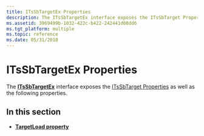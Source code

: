 ```yaml
---
title: ITsSbTargetEx Properties
description: The ITsSbTargetEx interface exposes the ITsSbTarget Properties as well as the following properties.
ms.assetid: 3969499b-1032-422c-b422-242441d08dd6
ms.tgt_platform: multiple
ms.topic: reference
ms.date: 05/31/2018
---
```


# ITsSbTargetEx Properties

The [**ITsSbTargetEx**](https://docs.microsoft.com/windows/desktop/TermServ/itssbtargetex) interface exposes the [ITsSbTarget Properties](itssbtarget-properties.md) as well as the following properties.

## In this section

-   [**TargetLoad property**](https://msdn.microsoft.com/en-us/library/Mt703468(v=VS.85).aspx)

 

 




